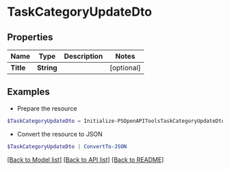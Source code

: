 # TaskCategoryUpdateDto
## Properties

Name | Type | Description | Notes
------------ | ------------- | ------------- | -------------
**Title** | **String** |  | [optional] 

## Examples

- Prepare the resource
```powershell
$TaskCategoryUpdateDto = Initialize-PSOpenAPIToolsTaskCategoryUpdateDto  -Title null
```

- Convert the resource to JSON
```powershell
$TaskCategoryUpdateDto | ConvertTo-JSON
```

[[Back to Model list]](../README.md#documentation-for-models) [[Back to API list]](../README.md#documentation-for-api-endpoints) [[Back to README]](../README.md)

